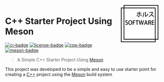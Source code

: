 <!-- C++ Starter Project Using Meson -->

<!-- Logo -->
<img src=".github/logo.png" align="right" width="129"/>

<!-- Title -->
# C++ Starter Project Using Meson
[![ci-badge]][ci-url] [![license-badge]][license-url] [![cpp-badge]][cpp-url] [![meson-badge]][meson-url]
<!-- Short Description -->
> A Simple C++ Starter Project Using [Meson][meson-url]

<!-- Description -->
This project was developed to be a simple and easy to use starter point for creating a [C++][cpp-url] project using the [Meson][meson-url] build system


<!-- Links -->
[ci-url]: https://github.com/thiago-rezende/meson-starter-project/actions
[license-url]: https://opensource.org/licenses/MIT
[cpp-url]: https://en.cppreference.com/w/cpp
[meson-url]: https://mesonbuild.com/

<!-- Badges -->
[license-badge]: https://img.shields.io/badge/license-MIT-blue.svg?style=flat-square
[meson-badge]: https://img.shields.io/badge/Meson-0.54.0-blueviolet.svg?style=flat-square
[cpp-badge]: https://img.shields.io/badge/C++-17-orange.svg?style=flat-square
[ci-badge]: https://img.shields.io/github/workflow/status/thiago-rezende/meson-starter-project/ci?label=CI&style=flat-square
